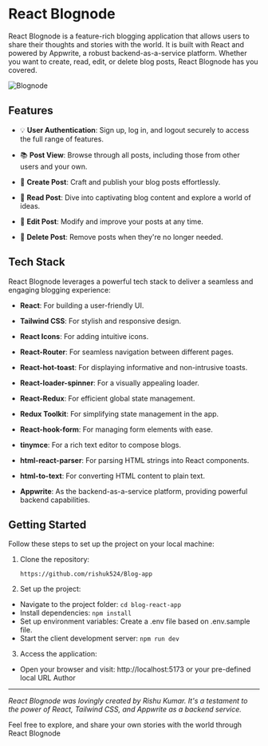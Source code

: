 # React Blognode

React Blognode is a feature-rich blogging application that allows users to share their thoughts and stories with the world. It is built with React and powered by Appwrite, a robust backend-as-a-service platform. Whether you want to create, read, edit, or delete blog posts, React Blognode has you covered.

![Blognode](https://res.cloudinary.com/dhwbyshmo/image/upload/v1696409687/project%20images/react-blognode.png)


## Features

- 💡 **User Authentication**: Sign up, log in, and logout securely to access the full range of features.

- 📚 **Post View**: Browse through all posts, including those from other users and your own.

- 📝 **Create Post**: Craft and publish your blog posts effortlessly.

- 📝 **Read Post**: Dive into captivating blog content and explore a world of ideas.

- 📝 **Edit Post**: Modify and improve your posts at any time.

- 📝 **Delete Post**: Remove posts when they're no longer needed.

## Tech Stack

React Blognode leverages a powerful tech stack to deliver a seamless and engaging blogging experience:

- **React**: For building a user-friendly UI.

- **Tailwind CSS**: For stylish and responsive design.

- **React Icons**: For adding intuitive icons.

- **React-Router**: For seamless navigation between different pages.

- **React-hot-toast**: For displaying informative and non-intrusive toasts.

- **React-loader-spinner**: For a visually appealing loader.

- **React-Redux**: For efficient global state management.

- **Redux Toolkit**: For simplifying state management in the app.

- **React-hook-form**: For managing form elements with ease.

- **tinymce**: For a rich text editor to compose blogs.

- **html-react-parser**: For parsing HTML strings into React components.

- **html-to-text**: For converting HTML content to plain text.

- **Appwrite**: As the backend-as-a-service platform, providing powerful backend capabilities.
 

## Getting Started

Follow these steps to set up the project on your local machine:

1. Clone the repository:

   ```
   https://github.com/rishuk524/Blog-app
   ```

2. Set up the project:

  - Navigate to the project folder: `cd blog-react-app`
  - Install dependencies: `npm install`
  - Set up environment variables: Create a .env file based on .env.sample file.
  - Start the client development server: `npm run dev`

3. Access the application:

  - Open your browser and visit: http://localhost:5173 or your pre-defined local URL Author

---

*React Blognode was lovingly created by Rishu Kumar. It's a testament to the power of React, Tailwind CSS, and Appwrite as a backend service.*

Feel free to explore, and share your own stories with the world through React Blognode
